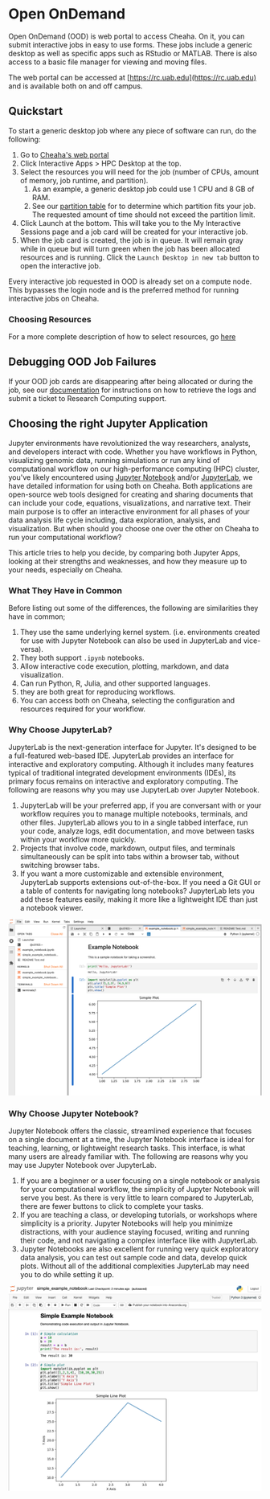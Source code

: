 # Open OnDemand

Open OnDemand (OOD) is web portal to access Cheaha. On it, you can submit interactive jobs in easy to use forms. These jobs include a generic desktop as well as specific apps such as RStudio or MATLAB. There is also access to a basic file manager for viewing and moving files.

The web portal can be accessed at [https://rc.uab.edu](https://rc.uab.edu) and is available both on and off campus.

## Quickstart

To start a generic desktop job where any piece of software can run, do the following:

1. Go to [Cheaha's web portal](https://rc.uab.edu)
1. Click Interactive Apps > HPC Desktop at the top.
1. Select the resources you will need for the job (number of CPUs, amount of memory, job runtime, and partition).
      1. As an example, a generic desktop job could use 1 CPU and 8 GB of RAM.
      1. See our [partition table](https://docs.rc.uab.edu/cheaha/hardware/#summary) for to determine which partition fits your job. The requested amount of time should not exceed the partition limit.
1. Click Launch at the bottom. This will take you to the My Interactive Sessions page and a job card will be created for your interactive job.
1. When the job card is created, the job is in queue. It will remain gray while in queue but will turn green when the job has been allocated resources and is running. Click the `Launch Desktop in new tab` button to open the interactive job.

Every interactive job requested in OOD is already set on a compute node. This bypasses the login node and is the preferred method for running interactive jobs on Cheaha.

### Choosing Resources

For a more complete description of how to select resources, go [here](ood_layout.md#creating-an-interactive-job)

## Debugging OOD Job Failures

If your OOD job cards are disappearing after being allocated or during the job, see our [documentation](ood_layout.md#debugging-ood-job-failures) for instructions on how to retrieve the logs and submit a ticket to Research Computing support.

## Choosing the right Jupyter Application

Jupyter environments have revolutionized the way researchers, analysts, and developers interact with code. Whether you have workflows in Python, visualizing genomic data, running simulations or run any kind of computational workflow on our high-performance computing (HPC) cluster, you've likely encountered using [Jupyter Notebook](./ood_jupyter.md) and/or [JupyterLab](./ood_jupyterlab.md), we have detailed information for using both on Cheaha. Both applications are open-source web tools designed for creating and sharing documents that can include your code, equations, visualizations, and narrative text. Their main purpose is to offer an interactive environment for all phases of your data analysis life cycle including, data exploration, analysis, and visualization. But when should you choose one over the other on Cheaha to run your computational workflow?

This article tries to help you decide, by comparing both Jupyter Apps, looking at their strengths and weaknesses, and how they measure up to your needs, especially on Cheaha.

### What They Have in Common

Before listing out some of the differences, the following are similarities they have in common;

1. They use the same underlying kernel system. (i.e. environments created for use with Jupyter Notebook can also be used in JupyterLab and vice-versa).
1. They both support `.ipynb` notebooks.
1. Allow interactive code execution, plotting, markdown, and data visualization.
1. Can run Python, R, Julia, and other supported languages.
1. they are both great for reproducing workflows.
1. You can access both on Cheaha, selecting the configuration and resources required for your workflow.

### Why Choose JupyterLab?

JupyterLab is the next-generation interface for Jupyter. It's designed to be a full-featured web-based IDE. JupyterLab provides an interface for interactive and exploratory computing. Although it includes many features typical of traditional integrated development environments (IDEs), its primary focus remains on interactive and exploratory computing. The following are reasons why you may use JupyterLab over Jupyter Notebook.

1. JupyterLab will be your preferred app, if you are conversant with or your workflow requires you to manage multiple notebooks, terminals, and other files. JupyterLab allows you to in a single tabbed interface, run your code, analyze logs, edit documentation, and move between tasks within your workflow more quickly.
1. Projects that involve code, markdown, output files, and terminals simultaneously can be split into tabs within a browser tab, without switching browser tabs.
1. If you want a more customizable and extensible environment, JupyterLab supports extensions out-of-the-box. If you need a Git GUI or a table of contents for navigating long notebooks? JupyterLab lets you add these features easily, making it more like a lightweight IDE than just a notebook viewer.

![!Screenshot of JupyterLab interface with notebook + terminal + markdown viewer open side-by-side.](./images/jupyterlabsample.png)

### Why Choose Jupyter Notebook?

Jupyter Notebook offers the classic, streamlined experience that focuses on a single document at a time, the Jupyter Notebook interface is  ideal for teaching, learning, or lightweight research tasks. This interface, is what many users are already familiar with. The following are reasons why you may use Jupyter Notebook over JupyterLab.

1. If you are a beginner or a user focusing on a single notebook or analysis for your computational workflow, the simplicity of Jupyter Notebook will serve you best. As there is very little to learn compared to JupyterLab, there are fewer buttons to click to complete your tasks.
1. If you are teaching a class, or developing tutorials, or workshops where simplicity is a priority. Jupyter Notebooks will help you minimize distractions, with your audience staying focused, writing and running their code, and not navigating a complex interface like with JupyterLab.
1. Jupyter Notebooks are also excellent for running very quick exploratory data analysis, you can test out sample code and data, develop quick plots. Without all of the additional complexities JupyterLab may need you to do while setting it up.

![!Screenshot of Jupyter Notebook showing a single notebook open with code and output.](./images/jupyternotebooksample.png)
